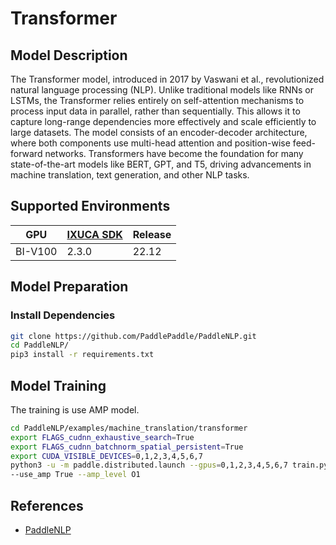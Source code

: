 # Transformer

## Model Description

The Transformer model, introduced in 2017 by Vaswani et al., revolutionized natural language processing (NLP). Unlike
traditional models like RNNs or LSTMs, the Transformer relies entirely on self-attention mechanisms to process input
data in parallel, rather than sequentially. This allows it to capture long-range dependencies more effectively and scale
efficiently to large datasets. The model consists of an encoder-decoder architecture, where both components use
multi-head attention and position-wise feed-forward networks. Transformers have become the foundation for many
state-of-the-art models like BERT, GPT, and T5, driving advancements in machine translation, text generation, and other
NLP tasks.

## Supported Environments

| GPU    | [IXUCA SDK](https://gitee.com/deep-spark/deepspark#%E5%A4%A9%E6%95%B0%E6%99%BA%E7%AE%97%E8%BD%AF%E4%BB%B6%E6%A0%88-ixuca) | Release |
|--------|-----------|---------|
| BI-V100 | 2.3.0     |  22.12  |

## Model Preparation

### Install Dependencies

```sh
git clone https://github.com/PaddlePaddle/PaddleNLP.git
cd PaddleNLP/
pip3 install -r requirements.txt
```

## Model Training

The training is use AMP model.

```sh
cd PaddleNLP/examples/machine_translation/transformer
export FLAGS_cudnn_exhaustive_search=True
export FLAGS_cudnn_batchnorm_spatial_persistent=True
export CUDA_VISIBLE_DEVICES=0,1,2,3,4,5,6,7
python3 -u -m paddle.distributed.launch --gpus=0,1,2,3,4,5,6,7 train.py --config ./configs/transformer.big.yaml \
--use_amp True --amp_level O1
```

## References

- [PaddleNLP](https://github.com/PaddlePaddle/PaddleNLP)
